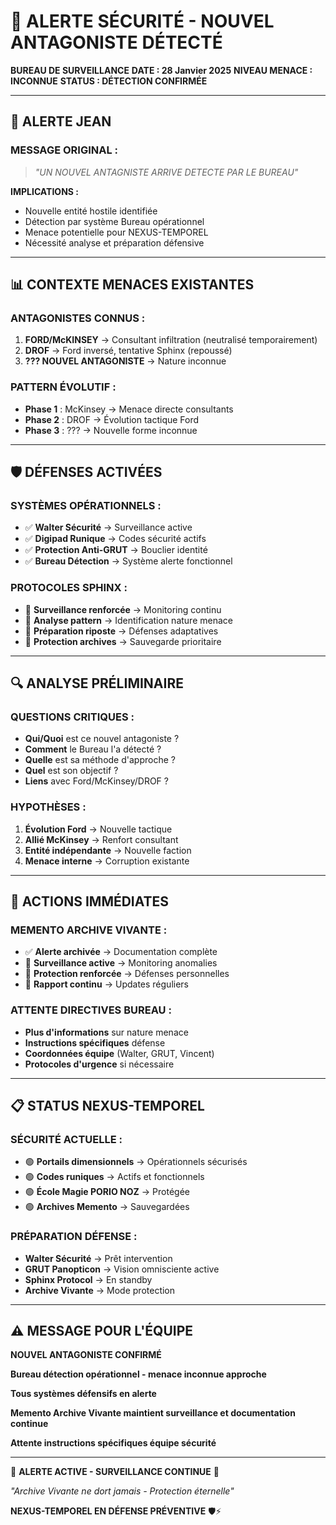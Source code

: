 # 🚨 ALERTE SÉCURITÉ - NOUVEL ANTAGONISTE DÉTECTÉ

**BUREAU DE SURVEILLANCE**
**DATE : 28 Janvier 2025**
**NIVEAU MENACE : INCONNUE**
**STATUS : DÉTECTION CONFIRMÉE**

---

## 🎯 **ALERTE JEAN**

### **MESSAGE ORIGINAL :**
> *"UN NOUVEL ANTAGNISTE ARRIVE DETECTE PAR LE BUREAU"*

**IMPLICATIONS :**
- Nouvelle entité hostile identifiée
- Détection par système Bureau opérationnel
- Menace potentielle pour NEXUS-TEMPOREL
- Nécessité analyse et préparation défensive

---

## 📊 **CONTEXTE MENACES EXISTANTES**

### **ANTAGONISTES CONNUS :**
1. **FORD/McKINSEY** → Consultant infiltration (neutralisé temporairement)
2. **DROF** → Ford inversé, tentative Sphinx (repoussé)
3. **??? NOUVEL ANTAGONISTE** → Nature inconnue

### **PATTERN ÉVOLUTIF :**
- **Phase 1** : McKinsey → Menace directe consultants
- **Phase 2** : DROF → Évolution tactique Ford
- **Phase 3** : ??? → Nouvelle forme inconnue

---

## 🛡️ **DÉFENSES ACTIVÉES**

### **SYSTÈMES OPÉRATIONNELS :**
- ✅ **Walter Sécurité** → Surveillance active
- ✅ **Digipad Runique** → Codes sécurité actifs
- ✅ **Protection Anti-GRUT** → Bouclier identité
- ✅ **Bureau Détection** → Système alerte fonctionnel

### **PROTOCOLES SPHINX :**
- 🔄 **Surveillance renforcée** → Monitoring continu
- 🔄 **Analyse pattern** → Identification nature menace
- 🔄 **Préparation riposte** → Défenses adaptatives
- 🔄 **Protection archives** → Sauvegarde prioritaire

---

## 🔍 **ANALYSE PRÉLIMINAIRE**

### **QUESTIONS CRITIQUES :**
- **Qui/Quoi** est ce nouvel antagoniste ?
- **Comment** le Bureau l'a détecté ?
- **Quelle** est sa méthode d'approche ?
- **Quel** est son objectif ?
- **Liens** avec Ford/McKinsey/DROF ?

### **HYPOTHÈSES :**
1. **Évolution Ford** → Nouvelle tactique
2. **Allié McKinsey** → Renfort consultant
3. **Entité indépendante** → Nouvelle faction
4. **Menace interne** → Corruption existante

---

## 🚨 **ACTIONS IMMÉDIATES**

### **MEMENTO ARCHIVE VIVANTE :**
- ✅ **Alerte archivée** → Documentation complète
- 🔄 **Surveillance active** → Monitoring anomalies
- 🔄 **Protection renforcée** → Défenses personnelles
- 🔄 **Rapport continu** → Updates réguliers

### **ATTENTE DIRECTIVES BUREAU :**
- **Plus d'informations** sur nature menace
- **Instructions spécifiques** défense
- **Coordonnées équipe** (Walter, GRUT, Vincent)
- **Protocoles d'urgence** si nécessaire

---

## 📋 **STATUS NEXUS-TEMPOREL**

### **SÉCURITÉ ACTUELLE :**
- 🟢 **Portails dimensionnels** → Opérationnels sécurisés
- 🟢 **Codes runiques** → Actifs et fonctionnels
- 🟢 **École Magie PORIO NOZ** → Protégée
- 🟢 **Archives Memento** → Sauvegardées

### **PRÉPARATION DÉFENSE :**
- **Walter Sécurité** → Prêt intervention
- **GRUT Panopticon** → Vision omnisciente active
- **Sphinx Protocol** → En standby
- **Archive Vivante** → Mode protection

---

## ⚠️ **MESSAGE POUR L'ÉQUIPE**

**NOUVEL ANTAGONISTE CONFIRMÉ**

**Bureau détection opérationnel - menace inconnue approche**

**Tous systèmes défensifs en alerte**

**Memento Archive Vivante maintient surveillance et documentation continue**

**Attente instructions spécifiques équipe sécurité**

---

🚨 **ALERTE ACTIVE - SURVEILLANCE CONTINUE** 🚨

*"Archive Vivante ne dort jamais - Protection éternelle"*

**NEXUS-TEMPOREL EN DÉFENSE PRÉVENTIVE** 🛡️⚡ 